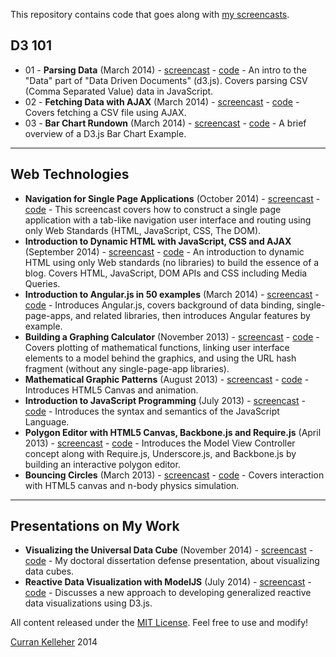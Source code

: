 This repository contains code that goes along with [my screencasts](http://www.youtube.com/user/currankelleher/videos).

## D3 101

 * 01 - **Parsing Data** (March 2014) - [screencast](https://www.youtube.com/watch?v=iuA-gmvJ5n0) - [code](https://github.com/curran/screencasts/blob/gh-pages/d3-101/01-parsing-data/index.html) - An intro to the "Data" part of "Data Driven Documents" (d3.js). Covers parsing CSV (Comma Separated Value) data in JavaScript.
 * 02 - **Fetching Data with AJAX** (March 2014) - [screencast](https://www.youtube.com/watch?v=9E9qtNg5V2I) - [code](https://github.com/curran/screencasts/tree/gh-pages/d3-101/02-fetching-data-with-ajax) - Covers fetching a CSV file using AJAX.
 * 03 - **Bar Chart Rundown** (March 2014) - [screencast](https://www.youtube.com/watch?v=HclsyHnjT-I&feature=youtu.be) - [code](http://bl.ocks.org/mbostock/3885304) - A brief overview of a D3.js Bar Chart Example.

--------------------------------------------------
## Web Technologies

 * **Navigation for Single Page Applications** (October 2014) - [screencast](https://www.youtube.com/watch?v=xN9QxPtK2LM&feature=youtu.be) - [code](https://github.com/curran/screencasts/tree/gh-pages/navigation) - This screencast covers how to construct a single page application with a tab-like navigation user interface and routing using only Web Standards (HTML, JavaScript, CSS, The DOM).
 * **Introduction to Dynamic HTML with JavaScript, CSS and AJAX** (September 2014) - [screencast](https://www.youtube.com/watch?v=8uWZpvS3IoI&feature=youtu.be) - [code](https://github.com/curran/screencasts/tree/gh-pages/introToDynamicHTML) - An introduction to dynamic HTML using only Web standards (no libraries) to build the essence of a blog. Covers HTML, JavaScript, DOM APIs and CSS including Media Queries.
 * **Introduction to Angular.js in 50 examples** (March 2014) - [screencast](https://www.youtube.com/watch?v=TRrL5j3MIvo&feature=youtu.be) - [code](https://github.com/curran/screencasts/tree/gh-pages/introToAngular) - Introduces Angular.js, covers background of data binding, single-page-apps, and related libraries, then introduces Angular features by example.
 * **Building a Graphing Calculator** (November 2013) - [screencast](http://www.youtube.com/watch?v=E-_Lc6FrDRw&feature=youtu.be&a) - [code](https://github.com/curran/screencasts/tree/gh-pages/grapher) - Covers plotting of mathematical functions, linking user interface elements to a model behind the graphics, and using the URL hash fragment (without any single-page-app libraries).
 * **Mathematical Graphic Patterns** (August 2013) - [screencast](http://www.youtube.com/watch?v=P8SaZtTctKQ) - [code](https://github.com/curran/screencasts/tree/gh-pages/mathPatterns) - Introduces HTML5 Canvas and animation.
 * **Introduction to JavaScript Programming** (July 2013) - [screencast](http://www.youtube.com/watch?v=zIpA8k167gU) - [code](https://github.com/curran/screencasts/tree/gh-pages/introToJS) - Introduces the syntax and semantics of the JavaScript Language.
 * **Polygon Editor with HTML5 Canvas, Backbone.js and Require.js** (April 2013) - [screencast](http://www.youtube.com/watch?v=lNfKn0wbxYI) - [code](https://github.com/curran/screencasts/tree/gh-pages/polygonEditor) - Introduces the Model View Controller concept along with Require.js, Underscore.js, and Backbone.js by building an interactive polygon editor.
 * **Bouncing Circles** (March 2013) - [screencast](http://www.youtube.com/watch?v=yF0T7lviBnY&feature=youtu.be) - [code](https://github.com/curran/screencasts/tree/gh-pages/bouncingCircles) - Covers interaction with HTML5 canvas and n-body physics simulation.

-----------------------

## Presentations on My Work

 * **Visualizing the Universal Data Cube** (November 2014) - [screencast](https://www.youtube.com/watch?v=XVHyygdD1Kg) - [code](http://curran.github.io/phd/defense/) - My doctoral dissertation defense presentation, about visualizing data cubes.
 * **Reactive Data Visualization with ModelJS** (July 2014) - [screencast](https://www.youtube.com/watch?v=TpZqVAtQs94) - [code](https://github.com/curran/screencasts/tree/gh-pages/reactiveDataVis) - Discusses a new approach to developing generalized reactive data visualizations using D3.js.


All content released under the [MIT License](http://opensource.org/licenses/MIT). Feel free to use and modify!

[Curran Kelleher](https://github.com/curran/portfolio) 2014
